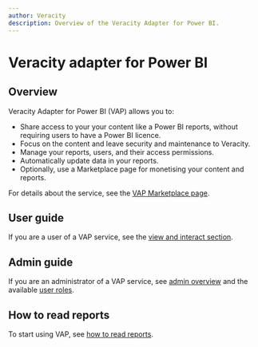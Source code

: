 ```yaml
---
author: Veracity
description: Overview of the Veracity Adapter for Power BI.
---
```


# Veracity adapter for Power BI

## Overview

Veracity Adapter for Power BI (VAP) allows you to:
* Share access to your your content like a Power BI reports, without requiring users to have a Power BI licence.
* Focus on the content and leave security and maintenance to Veracity.
* Manage your reports, users, and their access permissions.
* Automatically update data in your reports.
* Optionally, use a Marketplace page for monetising your content and reports.

For details about the service, see the [VAP Marketplace page](https://store.veracity.com/veracity-adapter-for-power-bi-vap).

## User guide

If you are a user of a VAP service, see the [view and interact section](reading-reports/overview.md).

## Admin guide

If you are an administrator of a VAP service, see [admin overview](admin-tab/overview.md) and the available [user roles](user-roles.md).

## How to read reports

To start using VAP, see [how to read reports](reading-reports/overview.md).
